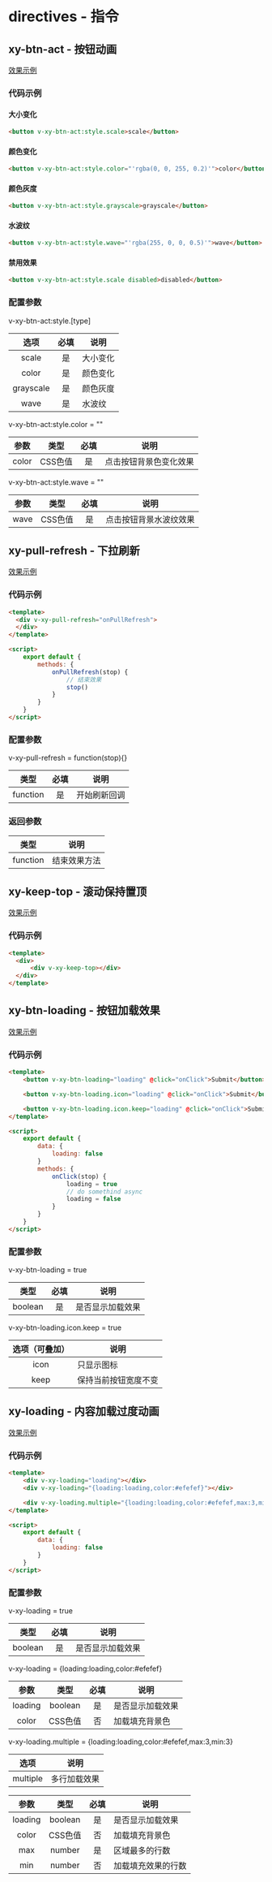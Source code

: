 # directives - 指令

## xy-btn-act - 按钮动画

[效果示例](https://xachary.github.io/demo_xy-ui/demo/btn-act.html?_blank)

### 代码示例

#### 大小变化

``` html
<button v-xy-btn-act:style.scale>scale</button>
```

#### 颜色变化

``` html
<button v-xy-btn-act:style.color="'rgba(0, 0, 255, 0.2)'">color</button>
```

#### 颜色灰度

``` html
<button v-xy-btn-act:style.grayscale>grayscale</button>
```

#### 水波纹

``` html
<button v-xy-btn-act:style.wave="'rgba(255, 0, 0, 0.5)'">wave</button>
```

#### 禁用效果

``` html
<button v-xy-btn-act:style.scale disabled>disabled</button>
```

### 配置参数

v-xy-btn-act:style.[type]

选项|必填|说明
:-:|:-:|-
scale|是|大小变化
color|是|颜色变化
grayscale|是|颜色灰度
wave|是|水波纹

v-xy-btn-act:style.color = ""

参数|类型|必填|说明
:-:|:-:|:-:|-
color|CSS色值|是|点击按钮背景色变化效果

v-xy-btn-act:style.wave = ""

参数|类型|必填|说明
:-:|:-:|:-:|-
wave|CSS色值|是|点击按钮背景水波纹效果

## xy-pull-refresh - 下拉刷新

[效果示例](https://xachary.github.io/demo_xy-ui/demo/pull-refresh.html?_blank)

### 代码示例

``` html
<template>
  <div v-xy-pull-refresh="onPullRefresh">
  </div>
</template>

<script>
    export default {
        methods: {
            onPullRefresh(stop) {
                // 结束效果
                stop()
            }
        }
    }
</script>
```

### 配置参数

v-xy-pull-refresh = function(stop){}

类型|必填|说明
:-:|:-:|-
function|是|开始刷新回调

### 返回参数

类型|说明
:-:|-
function|结束效果方法

## xy-keep-top - 滚动保持置顶

[效果示例](https://xachary.github.io/demo_xy-ui/demo/keep-top.html?_blank)

### 代码示例

``` html
<template>
  <div>
      <div v-xy-keep-top></div>
  </div>
</template>
```

## xy-btn-loading - 按钮加载效果

[效果示例](https://xachary.github.io/demo_xy-ui/demo/btn-loading.html?_blank)

### 代码示例

``` html
<template>
    <button v-xy-btn-loading="loading" @click="onClick">Submit</button>

    <button v-xy-btn-loading.icon="loading" @click="onClick">Submit</button>

    <button v-xy-btn-loading.icon.keep="loading" @click="onClick">Submit</button>
</template>

<script>
    export default {
        data: {
            loading: false
        }
        methods: {
            onClick(stop) {
                loading = true
                // do somethind async
                loading = false
            }
        }
    }
</script>
```

### 配置参数

v-xy-btn-loading = true

类型|必填|说明
:-:|:-:|-
boolean|是|是否显示加载效果

v-xy-btn-loading.icon.keep = true

选项（可叠加）|说明
:-:|-
icon|只显示图标
keep|保持当前按钮宽度不变

## xy-loading - 内容加载过度动画

[效果示例](https://xachary.github.io/demo_xy-ui/demo/loading.html?_blank)

### 代码示例

``` html
<template>
    <div v-xy-loading="loading"></div>
    <div v-xy-loading="{loading:loading,color:#efefef}"></div>

    <div v-xy-loading.multiple="{loading:loading,color:#efefef,max:3,min:3}"></div>
</template>

<script>
    export default {
        data: {
            loading: false
        }
    }
</script>
```

### 配置参数

v-xy-loading = true

类型|必填|说明
:-:|:-:|-
boolean|是|是否显示加载效果

v-xy-loading = {loading:loading,color:#efefef}

参数|类型|必填|说明
:-:|:-:|:-:|-
loading|boolean|是|是否显示加载效果
color|CSS色值|否|加载填充背景色

v-xy-loading.multiple = {loading:loading,color:#efefef,max:3,min:3}

选项|说明
:-:|-
multiple|多行加载效果

参数|类型|必填|说明
:-:|:-:|:-:|-
loading|boolean|是|是否显示加载效果
color|CSS色值|否|加载填充背景色
max|number|是|区域最多的行数
min|number|否|加载填充效果的行数